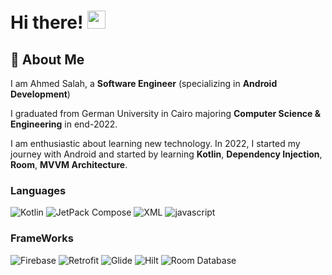 # Hi there! <img src="https://media.giphy.com/media/hvRJCLFzcasrR4ia7z/giphy.gif" width="29px" height="29px">

## 🚀 About Me

I am Ahmed Salah, a **Software Engineer** (specializing in **Android Development**) 

I graduated from German University in Cairo   majoring **Computer Science & Engineering** in end-2022.

I am enthusiastic about learning new technology. In 2022, I started my journey with Android and started by learning **Kotlin**, **Dependency Injection**, **Room**, **MVVM Architecture**.


### Languages

![Kotlin](https://img.shields.io/badge/Kotlin-3178C6?style=for-the-badge&logo=kotlin&logoColor=white)
![JetPack Compose](https://img.shields.io/badge/jetpack%20compose-3776AB?style=for-the-badge&logo=jetpackcompose&logoColor=white)
![XML](https://img.shields.io/badge/xml-3178C6?style=for-the-badge&logo=xml&logoColor=white)
![javascript](https://img.shields.io/badge/JavaScript-323330?style=for-the-badge&logo=javascript&logoColor=F7DF1E)


### FrameWorks

![Firebase](https://img.shields.io/badge/firebase-3776AB?style=for-the-badge&logo=firebase&logoColor=white)
![Retrofit](https://img.shields.io/badge/Retrofit-3776AB?style=for-the-badge&logo=retrofit&logoColor=white)
![Glide](https://img.shields.io/badge/glide-3776AB?style=for-the-badge&logo=glide&logoColor=white)
![Hilt](https://img.shields.io/badge/hilt-3776AB?style=for-the-badge&logo=hilt&logoColor=white)
![Room Database](https://img.shields.io/badge/room%20database-3776AB?style=for-the-badge&logo=room%20database&logoColor=white)
